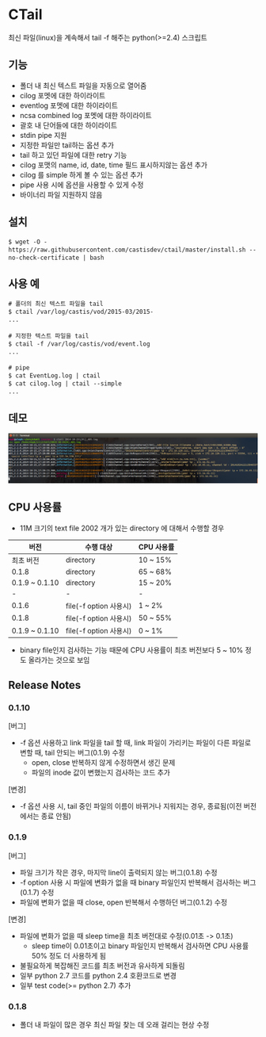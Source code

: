# CTail

최신 파일(linux)을 계속해서 tail -f 해주는 python(>=2.4) 스크립트

## 기능

- 폴더 내 최신 텍스트 파일을 자동으로 열어줌
- cilog 포멧에 대한 하이라이트
- eventlog 포멧에 대한 하이라이트
- ncsa combined log 포멧에 대한 하이라이트
- 괄호 내 단어들에 대한 하이라이트
- stdin pipe 지원
- 지정한 파일만 tail하는 옵션 추가
- tail 하고 있던 파일에 대한 retry 기능
- cilog 포맷의 name, id, date, time 필드 표시하지않는 옵션 추가
- cilog 를 simple 하게 볼 수 있는 옵션 추가
- pipe 사용 시에 옵션을 사용할 수 있게 수정
- 바이너리 파일 지원하지 않음

## 설치

```
$ wget -O - https://raw.githubusercontent.com/castisdev/ctail/master/install.sh --no-check-certificate | bash
```

## 사용 예
```
# 폴더의 최신 텍스트 파일을 tail
$ ctail /var/log/castis/vod/2015-03/2015-
...

# 지정한 텍스트 파일을 tail
$ ctail -f /var/log/castis/vod/event.log
...

# pipe
$ cat EventLog.log | ctail
$ cat cilog.log | ctail --simple
...
```

## 데모

![](https://github.com/castisdev/ctail/blob/master/sample.png)


## CPU 사용률

- 11M 크기의 text file 2002 개가 있는 directory 에 대해서 수행할 경우

|   버전          | 수행 대상               | CPU 사용률 |
| --------------- | ------------------------| ---------- |
| 최초 버전       | directory               |  10 ~ 15%  |
| 0.1.8           | directory               |  65 ~ 68%  |
| 0.1.9 ~ 0.1.10  | directory               |  15 ~ 20%  |
| -               | -                       |     -      |
| 0.1.6           | file(-f option 사용시)  |   1 ~ 2%   |
| 0.1.8           | file(-f option 사용시)  |  50 ~ 55%  |
| 0.1.9 ~ 0.1.10  | file(-f option 사용시)  |   0 ~ 1%   |

* binary file인지 검사하는 기능 때문에 CPU 사용률이 최초 버전보다 5 ~ 10% 정도 올라가는 것으로 보임

## Release Notes

### 0.1.10

[버그]
* -f 옵션 사용하고 link 파일을 tail 할 때,  link 파일이 가리키는 파일이 다른 파일로 변할 때, tail 안되는 버그(0.1.9) 수정
  * open, close 반복하지 않게 수정하면서 생긴 문제
  * 파일의 inode 값이 변했는지 검사하는 코드 추가

[변경]
* -f 옵션 사용 시, tail 중인 파일의 이름이 바뀌거나 지워지는 경우, 종료됨(이전 버전에서는 종료 안됨)

### 0.1.9

[버그]
* 파일 크기가 작은 경우, 마지막 line이 출력되지 않는 버그(0.1.8) 수정
* -f option 사용 시 파일에 변화가 없을 때 binary 파일인지 반복해서 검사하는 버그(0.1.7) 수정
* 파일에 변화가 없을 때 close, open 반복해서 수행하던 버그(0.1.2) 수정

[변경]
* 파일에 변화가 없을 때 sleep time을 최초 버전대로 수정(0.01초 -> 0.1초)
  * sleep time이 0.01초이고 binary 파일인지 반복해서 검사하면 CPU 사용률 50% 정도 더 사용하게 됨
* 불필요하게 복잡해진 코드를 최초 버전과 유사하게 되돌림
* 일부 python 2.7 코드를 python 2.4 호환코드로 변경
* 일부 test code(>= python 2.7) 추가

### 0.1.8

* 폴더 내 파일이 많은 경우 최신 파일 찾는 데 오래 걸리는 현상 수정
